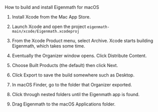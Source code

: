 How to build and install Eigenmath for macOS

1. Install Xcode from the Mac App Store.

2. Launch Xcode and open the project `eigenmath-main/xcode/Eigenmath.xcodeproj`

3. From the Xcode Product menu, select Archive. Xcode starts building Eigenmath, which takes some time.

4. Eventually the Organizer window opens. Click Distribute Content.

5. Choose Built Products (the default) then click Next.

6. Click Export to save the build somewhere such as Desktop.

7. In macOS Finder, go to the folder that Organizer exported.

8. Click through nested folders until the Eigenmath app is found.

9. Drag Eigenmath to the macOS Applications folder.
